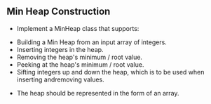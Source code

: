 ## Min Heap Construction

- Implement a MinHeap class that supports:  
* Building a Min Heap from an input array of integers.
* Inserting integers in the heap.
* Removing the heap's minimum / root value.
* Peeking at the heap's minimum / root value.
* Sifting integers up and down the heap, which is to be used when inserting andremoving values.

- The heap should be represented in the form of an array.